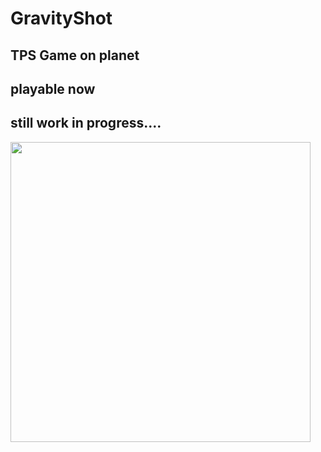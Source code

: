 # GravityShot
## TPS Game on planet
## playable now
## still work in progress....
<img src="http://imgur.com/VPX3Vmr.jpg" width="480">